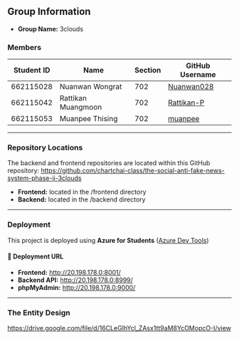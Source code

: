 ## Group Information
- **Group Name:** 3clouds  

### Members
| Student ID | Name               | Section | GitHub Username |
|------------|--------------------|---------|-----------------|
| 662115028  | Nuanwan Wongrat    | 702     | [Nuanwan028](https://github.com/Nuanwan028) |
| 662115042  | Rattikan Muangmoon | 702     | [Rattikan-P](https://github.com/Rattikan-P) |
| 662115053  | Muanpee Thising    | 702     | [muanpee](https://github.com/muanpee) |

---

### Repository Locations
The backend and frontend repositories are located within this GitHub repository:
https://github.com/chartchai-class/the-social-anti-fake-news-system-phase-ii-3clouds
- **Frontend:** located in the /frontend directory
- **Backend:** located in the /backend directory

---

### Deployment
This project is deployed using **Azure for Students** ([Azure Dev Tools](https://azureforeducation.microsoft.com/devtools))

#### 🚀 Deployment URL
- **Frontend:** http://20.198.178.0:8001/
- **Backend API:** http://20.198.178.0:8999/
- **phpMyAdmin:** http://20.198.178.0:9000/

---

### The Entity Design 
https://drive.google.com/file/d/16CLeGIhYcl_ZAsx1tt9aM8YcOMopcO-I/view
